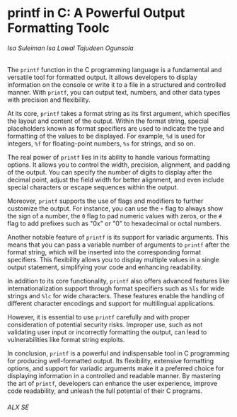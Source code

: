 <h1> printf in C: A Powerful Output Formatting Toolc</h1>

<h6>
Isa Suleiman Isa
Lawal Tajudeen Ogunsola
</h6>

The `printf` function in the C programming language is a fundamental and versatile tool for formatted output. It allows developers to display information on the console or write it to a file in a structured and controlled manner. With `printf`, you can output text, numbers, and other data types with precision and flexibility.

At its core, `printf` takes a format string as its first argument, which specifies the layout and content of the output. Within the format string, special placeholders known as format specifiers are used to indicate the type and formatting of the values to be displayed. For example, `%d` is used for integers, `%f` for floating-point numbers, `%s` for strings, and so on.

The real power of `printf` lies in its ability to handle various formatting options. It allows you to control the width, precision, alignment, and padding of the output. You can specify the number of digits to display after the decimal point, adjust the field width for better alignment, and even include special characters or escape sequences within the output.

Moreover, `printf` supports the use of flags and modifiers to further customize the output. For instance, you can use the `+` flag to always show the sign of a number, the `0` flag to pad numeric values with zeros, or the `#` flag to add prefixes such as "0x" or "0" to hexadecimal or octal numbers.

Another notable feature of `printf` is its support for variadic arguments. This means that you can pass a variable number of arguments to `printf` after the format string, which will be inserted into the corresponding format specifiers. This flexibility allows you to display multiple values in a single output statement, simplifying your code and enhancing readability.

In addition to its core functionality, `printf` also offers advanced features like internationalization support through format specifiers such as `%ls` for wide strings and `%lc` for wide characters. These features enable the handling of different character encodings and support for multilingual applications.

However, it is essential to use `printf` carefully and with proper consideration of potential security risks. Improper use, such as not validating user input or incorrectly formatting the output, can lead to vulnerabilities like format string exploits.

In conclusion, `printf` is a powerful and indispensable tool in C programming for producing well-formatted output. Its flexibility, extensive formatting options, and support for variadic arguments make it a preferred choice for displaying information in a controlled and readable manner. By mastering the art of `printf`, developers can enhance the user experience, improve code readability, and unleash the full potential of their C programs.

<h6> ALX SE </h6>
